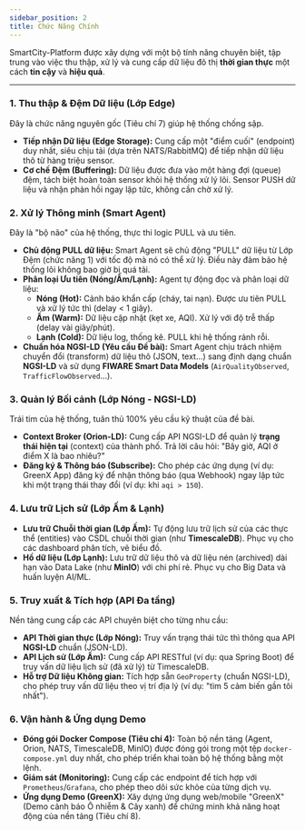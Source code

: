 ```yaml
---
sidebar_position: 2
title: Chức Năng Chính
---
```


SmartCity-Platform được xây dựng với một bộ tính năng chuyên biệt, tập trung vào việc thu thập, xử lý và cung cấp dữ liệu đô thị **thời gian thực** một cách **tin cậy** và **hiệu quả**.

---

### 1. Thu thập & Đệm Dữ liệu (Lớp Edge)

Đây là chức năng nguyên gốc (Tiêu chí 7) giúp hệ thống chống sập.

- **Tiếp nhận Dữ liệu (Edge Storage):** Cung cấp một "điểm cuối" (endpoint) duy nhất, siêu chịu tải (dựa trên NATS/RabbitMQ) để tiếp nhận dữ liệu thô từ hàng triệu sensor.
- **Cơ chế Đệm (Buffering):** Dữ liệu được đưa vào một hàng đợi (queue) đệm, tách biệt hoàn toàn sensor khỏi hệ thống xử lý lõi. Sensor PUSH dữ liệu và nhận phản hồi ngay lập tức, không cần chờ xử lý.

### 2. Xử lý Thông minh (Smart Agent)

Đây là "bộ não" của hệ thống, thực thi logic PULL và ưu tiên.

- **Chủ động PULL dữ liệu:** Smart Agent sẽ chủ động "PULL" dữ liệu từ Lớp Đệm (chức năng 1) với tốc độ mà nó có thể xử lý. Điều này đảm bảo hệ thống lõi không bao giờ bị quá tải.
- **Phân loại Ưu tiên (Nóng/Ấm/Lạnh):** Agent tự động đọc và phân loại dữ liệu:
    - **Nóng (Hot):** Cảnh báo khẩn cấp (cháy, tai nạn). Được ưu tiên PULL và xử lý tức thì (delay < 1 giây).
    - **Ấm (Warm):** Dữ liệu cập nhật (kẹt xe, AQI). Xử lý với độ trễ thấp (delay vài giây/phút).
    - **Lạnh (Cold):** Dữ liệu log, thống kê. PULL khi hệ thống rảnh rỗi.
- **Chuẩn hóa NGSI-LD (Yêu cầu Đề bài):** Smart Agent chịu trách nhiệm chuyển đổi (transform) dữ liệu thô (JSON, text...) sang định dạng chuẩn **NGSI-LD** và sử dụng **FIWARE Smart Data Models** (`AirQualityObserved`, `TrafficFlowObserved`...).

### 3. Quản lý Bối cảnh (Lớp Nóng - NGSI-LD)

Trái tim của hệ thống, tuân thủ 100% yêu cầu kỹ thuật của đề bài.

- **Context Broker (Orion-LD):** Cung cấp API NGSI-LD để quản lý **trạng thái hiện tại** (context) của thành phố. Trả lời câu hỏi: "Bây giờ, AQI ở điểm X là bao nhiêu?"
- **Đăng ký & Thông báo (Subscribe):** Cho phép các ứng dụng (ví dụ: GreenX App) đăng ký để nhận thông báo (qua Webhook) ngay lập tức khi một trạng thái thay đổi (ví dụ: khi `aqi > 150`).

### 4. Lưu trữ Lịch sử (Lớp Ấm & Lạnh)

- **Lưu trữ Chuỗi thời gian (Lớp Ấm):** Tự động lưu trữ lịch sử của các thực thể (entities) vào CSDL chuỗi thời gian (như **TimescaleDB**). Phục vụ cho các dashboard phân tích, vẽ biểu đồ.
- **Hồ dữ liệu (Lớp Lạnh):** Lưu trữ dữ liệu thô và dữ liệu nén (archived) dài hạn vào Data Lake (như **MinIO**) với chi phí rẻ. Phục vụ cho Big Data và huấn luyện AI/ML.

### 5. Truy xuất & Tích hợp (API Đa tầng)

Nền tảng cung cấp các API chuyên biệt cho từng nhu cầu:

- **API Thời gian thực (Lớp Nóng):** Truy vấn trạng thái tức thì thông qua API **NGSI-LD** chuẩn (JSON-LD).
- **API Lịch sử (Lớp Ấm):** Cung cấp API RESTful (ví dụ: qua Spring Boot) để truy vấn dữ liệu lịch sử (đã xử lý) từ TimescaleDB.
- **Hỗ trợ Dữ liệu Không gian:** Tích hợp sẵn `GeoProperty` (chuẩn NGSI-LD), cho phép truy vấn dữ liệu theo vị trí địa lý (ví dụ: "tìm 5 cảm biến gần tôi nhất").

### 6. Vận hành & Ứng dụng Demo

- **Đóng gói Docker Compose (Tiêu chí 4):** Toàn bộ nền tảng (Agent, Orion, NATS, TimescaleDB, MinIO) được đóng gói trong một tệp `docker-compose.yml` duy nhất, cho phép triển khai toàn bộ hệ thống bằng một lệnh.
- **Giám sát (Monitoring):** Cung cấp các endpoint để tích hợp với `Prometheus`/`Grafana`, cho phép theo dõi sức khỏe của từng dịch vụ.
- **Ứng dụng Demo (GreenX):** Xây dựng ứng dụng web/mobile "GreenX" (Demo cảnh báo Ô nhiễm & Cây xanh) để chứng minh khả năng hoạt động của nền tảng (Tiêu chí 8).
